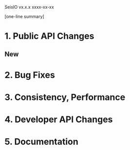 SeisIO vx.x.x
xxxx-xx-xx

[one-line summary]

# 1. **Public API Changes**

## New

# 2. **Bug Fixes**

# 3. **Consistency, Performance**

# 4. **Developer API Changes**

# 5. **Documentation**
